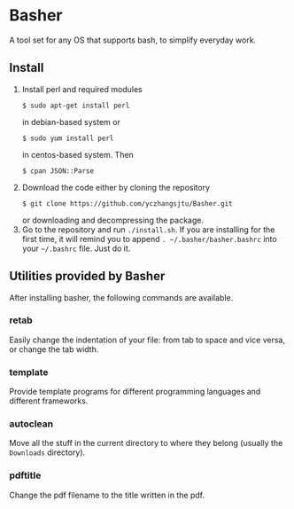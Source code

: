 # Basher
A tool set for any OS that supports bash, to simplify everyday work.

## Install

1. Install perl and required modules
   ```
   $ sudo apt-get install perl
   ```
   in debian-based system or
   ```
   $ sudo yum install perl
   ```
   in centos-based system. Then
   ```
   $ cpan JSON::Parse
   ```
2. Download the code either by cloning the repository
   ```
   $ git clone https://github.com/yczhangsjtu/Basher.git
   ```
   or downloading and decompressing the package.
3. Go to the repository and run `./install.sh`. If you are installing for the first time, it will remind you to append `. ~/.basher/basher.bashrc` into your `~/.bashrc` file. Just do it.

## Utilities provided by Basher

After installing basher, the following commands are available.

### retab

Easily change the indentation of your file: from tab to space and vice versa, or change the tab width.

### template

Provide template programs for different programming languages and different frameworks.

### autoclean

Move all the stuff in the current directory to where they belong (usually the `Downloads` directory).

### pdftitle

Change the pdf filename to the title written in the pdf.
